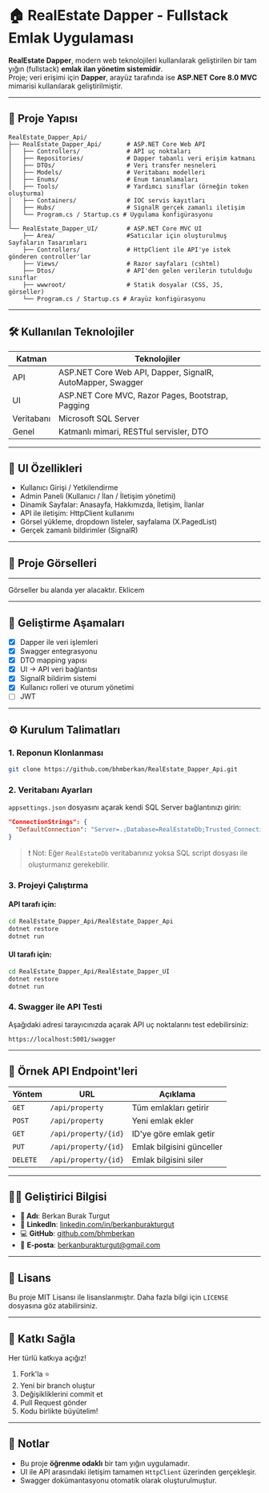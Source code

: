 # 🏠 RealEstate Dapper - Fullstack Emlak Uygulaması

**RealEstate Dapper**, modern web teknolojileri kullanılarak geliştirilen bir tam yığın (fullstack) **emlak ilan yönetim sistemidir**.  
Proje; veri erişimi için **Dapper**, arayüz tarafında ise **ASP.NET Core 8.0 MVC** mimarisi kullanılarak geliştirilmiştir.

---

## 📁 Proje Yapısı

```
RealEstate_Dapper_Api/
├── RealEstate_Dapper_Api/       # ASP.NET Core Web API
│   ├── Controllers/             # API uç noktaları
│   ├── Repositories/            # Dapper tabanlı veri erişim katmanı
│   ├── DTOs/                    # Veri transfer nesneleri
│   ├── Models/                  # Veritabanı modelleri
│   ├── Enums/                   # Enum tanımlamaları
│   ├── Tools/                   # Yardımcı sınıflar (örneğin token oluşturma)
│   ├── Containers/              # IOC servis kayıtları
│   ├── Hubs/                    # SignalR gerçek zamanlı iletişim
│   └── Program.cs / Startup.cs # Uygulama konfigürasyonu
│
└── RealEstate_Dapper_UI/        # ASP.NET Core MVC UI
    ├── Area/                    #Satıcılar için oluşturulmuş Sayfaların Tasarımları
    ├── Controllers/             # HttpClient ile API'ye istek gönderen controller'lar
    ├── Views/                   # Razor sayfaları (cshtml)
    ├── Dtos/                    # API'den gelen verilerin tutulduğu sınıflar
    ├── wwwroot/                 # Statik dosyalar (CSS, JS, görseller)
    └── Program.cs / Startup.cs # Arayüz konfigürasyonu
```

---

## 🛠️ Kullanılan Teknolojiler

| Katman | Teknolojiler |
|--------|--------------|
| API    | ASP.NET Core Web API, Dapper, SignalR, AutoMapper, Swagger |
| UI     | ASP.NET Core MVC, Razor Pages, Bootstrap, Pagging |
| Veritabanı | Microsoft SQL Server |
| Genel  | Katmanlı mimari, RESTful servisler, DTO  |

---



## 🧪 UI Özellikleri

- Kullanıcı Girişi / Yetkilendirme
- Admin Paneli (Kullanıcı / İlan / İletişim yönetimi)
- Dinamik Sayfalar: Anasayfa, Hakkımızda, İletişim, İlanlar
- API ile iletişim: HttpClient kullanımı
- Görsel yükleme, dropdown listeler, sayfalama (X.PagedList)
- Gerçek zamanlı bildirimler (SignalR)

---

## 📸 **Proje Görselleri**
---
Görseller bu alanda yer alacaktır. Eklicem

---

## 🎯 Geliştirme Aşamaları

- [x] Dapper ile veri işlemleri
- [x] Swagger entegrasyonu
- [x] DTO mapping yapısı
- [x] UI → API veri bağlantısı
- [x] SignalR bildirim sistemi
- [x] Kullanıcı rolleri ve oturum yönetimi
- [ ] JWT 

---

## ⚙️ Kurulum Talimatları

### 1. Reponun Klonlanması
```bash
git clone https://github.com/bhmberkan/RealEstate_Dapper_Api.git
```

### 2. Veritabanı Ayarları
`appsettings.json` dosyasını açarak kendi SQL Server bağlantınızı girin:

```json
"ConnectionStrings": {
  "DefaultConnection": "Server=.;Database=RealEstateDb;Trusted_Connection=True;"
}
```

> ❗ Not: Eğer `RealEstateDb` veritabanınız yoksa SQL script dosyası ile oluşturmanız gerekebilir.

### 3. Projeyi Çalıştırma

#### API tarafı için:
```bash
cd RealEstate_Dapper_Api/RealEstate_Dapper_Api
dotnet restore
dotnet run
```

#### UI tarafı için:
```bash
cd RealEstate_Dapper_Api/RealEstate_Dapper_UI
dotnet restore
dotnet run
```

### 4. Swagger ile API Testi
Aşağıdaki adresi tarayıcınızda açarak API uç noktalarını test edebilirsiniz:
```
https://localhost:5001/swagger
```

---

## 🔐 Örnek API Endpoint'leri

| Yöntem | URL | Açıklama |
|--------|-----|----------|
| `GET`  | `/api/property`         | Tüm emlakları getirir |
| `POST` | `/api/property`         | Yeni emlak ekler |
| `GET`  | `/api/property/{id}`    | ID'ye göre emlak getir |
| `PUT`  | `/api/property/{id}`    | Emlak bilgisini günceller |
| `DELETE` | `/api/property/{id}`  | Emlak bilgisini siler |

---



## 👨‍💻 Geliştirici Bilgisi

- **👤 Adı**: Berkan Burak Turgut  
- 💼 **LinkedIn**: [linkedin.com/in/berkanburakturgut](https://linkedin.com/in/berkanburakturgut)  
- 💻 **GitHub**: [github.com/bhmberkan](https://github.com/bhmberkan)  
- 📧 **E-posta**: berkanburakturgut@gmail.com  

---

## 📄 Lisans

Bu proje MIT Lisansı ile lisanslanmıştır. Daha fazla bilgi için `LICENSE` dosyasına göz atabilirsiniz.

---

## 🤝 Katkı Sağla

Her türlü katkıya açığız!

1. Fork'la ⭐  
2. Yeni bir branch oluştur  
3. Değişikliklerini commit et  
4. Pull Request gönder  
5. Kodu birlikte büyütelim!

---

## 📌 Notlar

- Bu proje **öğrenme odaklı** bir tam yığın uygulamadır.
- UI ile API arasındaki iletişim tamamen `HttpClient` üzerinden gerçekleşir.
- Swagger dokümantasyonu otomatik olarak oluşturulmuştur.

